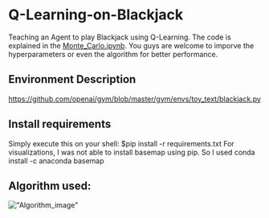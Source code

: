 # Q-Learning-on-Blackjack
Teaching an Agent to play Blackjack using Q-Learning. The code is explained in the [Monte_Carlo.ipynb](https://github.com/ShivankYadav/Q-Learning-on-Blackjack/blob/master/Monte_Carlo.ipynb). You guys are welcome to imporve the hyperparameters or even the algorithm for better performance.

## Environment Description
https://github.com/openai/gym/blob/master/gym/envs/toy_text/blackjack.py

## Install requirements
Simply execute this on your shell: $pip install -r requirements.txt
For visualizations, I was not able to install basemap using pip. So I used 
conda install -c anaconda basemap
## Algorithm used:
!["Algorithm_image"](https://github.com/ShivankYadav/Q-Learning-on-Blackjack/blob/master/images/algos.png)
